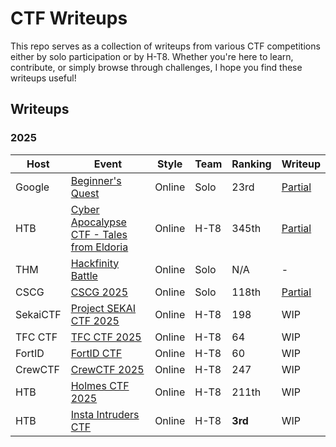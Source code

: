 # CTF Writeups

This repo serves as a collection of writeups from various CTF competitions either by solo participation or by H-T8. Whether you're here to learn, contribute, or simply browse through challenges, I hope you find these writeups useful!

## Writeups

### 2025
| Host | Event | Style | Team | Ranking | Writeup |
|-----------|----------|----------|----------|----------|---------|
| Google | [Beginner's Quest](https://capturetheflag.withgoogle.com/beginners-quest) | Online | Solo | 23rd | [Partial](https://github.com/ilpakka/ctf/tree/main/2025/Google%20CTF%202025%20-%20Beginner's%20Quest) |
| HTB | [Cyber Apocalypse CTF - Tales from Eldoria](https://ctf.hackthebox.com/event/details/cyber-apocalypse-ctf-2025-tales-from-eldoria-2107) | Online | H-T8 | 345th  | [Partial](https://github.com/ilpakka/ctf/tree/main/2025/Cyber%20Apocalypse%20CTF%202025%20-%20Tales%20from%20Eldoria) |
| THM | [Hackfinity Battle](https://tryhackme.com/room/HackfinityBattle) | Online | Solo | N/A | - |
| CSCG | [CSCG 2025](https://play.cscg.live/) | Online | Solo | 118th | [Partial](https://github.com/ilpakka/ctf/tree/main/2025/CSCG%202025) |
| SekaiCTF | [Project SEKAI CTF 2025](https://2025.ctf.sekai.team/) | Online | H-T8 | 198 | WIP |
| TFC CTF | [TFC CTF 2025](https://ctf.thefewchosen.com/) | Online | H-T8 | 64 | WIP |
| FortID | [FortID CTF](https://fortid.ctfd.io/) | Online | H-T8 | 60 | WIP |
| CrewCTF | [CrewCTF 2025](https://2025.crewc.tf/) | Online | H-T8 | 247 | WIP |
| HTB | [Holmes CTF 2025](https://ctf.hackthebox.com/event/details/holmes-ctf-2025-2536) | Online | H-T8 | 211th | WIP |
| HTB | [Insta Intruders CTF](https://ctf.hackthebox.com/event/details/insta-intruders-ctf-2721) | Online | H-T8 | **3rd** | WIP |

